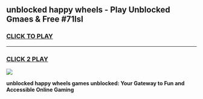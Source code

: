 
## unblocked happy wheels - Play Unblocked Gmaes & Free #71lsl
<h3>
<a href="https://news.freeplayer.one?title=unblocked_happy_wheels&ref=24F">CLICK TO PLAY</a></h3>
<hr>

<h3>
<a href="https://news.freeplayer.one?title=unblocked_happy_wheels&ref=24F">CLICK 2 PLAY</a>
  
</h3>

<a href="https://news.freeplayer.one?title=unblocked_happy_wheels&ref=24F/"><img src="https://clearcache.store/games.png"></a>


**unblocked happy wheels games unblocked: Your Gateway to Fun and Accessible Online Gaming**
